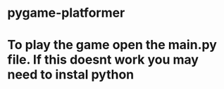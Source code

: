 # pygame-platformer
# To play the game open the main.py file. If this doesnt work you may need to instal python
